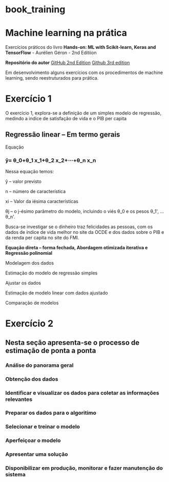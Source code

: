 # book_training

# Machine learning na prática

Exercícios práticos do livro **Hands-on: ML with Scikit-learn, Keras and TensorFlow** - Aurélien Géron - 2nd Editiion

**Repositório do autor** [GitHub 2nd Edition](https://github.com/ageron/handson-ml2) [Github 3rd edition](https://github.com/ageron/handson-ml3)

Em desenvolvimento alguns exercícios com os procedimentos de machine learning, sendo reestruturados para prática.

# **Exercício 1**
O exercício 1, explora-se a definição de um simples modelo de regressão, medindo a indice de satisfação de vida e o PIB per capita


## Regressão linear – Em termo gerais
Equação

### ŷ= θ_0+θ_1 x_1+θ_2 x_2+⋯+θ_n x_n 

Nessa equação temos:

ŷ – valor previsto

n – número de característica

xi – Valor da iésima características

θj – o j-ésimo parâmetro do modelo, incluindo o viés θ_0 e os pesos θ_1', ... θ_n'. 

Busca-se investigar se o dinheiro traz felicidades as pessoas, com os dados de índice de vida melhor no site da OCDE e dos dados sobre o PIB e da renda per capita no site do FMI.

**Equação direta – forma fechada, Abordagem otimizada iterativa e Regressão polinomial**

Modelagem dos dados

Estimação do modelo de regressão simples

Ajustar os dados

Estimação de modelo linear com dados ajustado

Comparação de modelos

# Exercício 2

## Nesta seção apresenta-se o processo de estimação de ponta a ponta
### Análise do panorama geral

### Obtenção dos dados

### Identificar e visualizar os dados para coletar as informações relevantes

### Preparar os dados para o algoritimo

### Selecionar e treinar o modelo

### Aperfeiçoar o modelo

### Apresentar uma solução

### Disponibilizar em produção, monitorar e fazer manutenção do sistema
